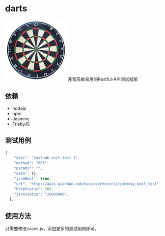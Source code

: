 # darts
![image](darts.jpg)
非常简单易用的Restful-API测试框架

## 依赖
* nodejs
* npm
* Jasmine
* FrisbyJS

## 测试用例
```js
{
    "desc": "resthub unit-test 1", 
    "method": "GET", 
    "params": "",
    "data": {},
    "jsonBool": true,
    "url": "http://apis.qianbao.com/basicservice/v1/gateway_unit_test",
    "httpStatus": 200,
    "jsonStatus": "20000000",
  },
```

## 使用方法
只需要修改cases.js，添加更多的测试用例即可。
